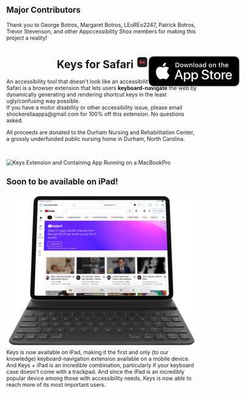 ## Major Contributors
Thank you to George Botros, Margaret Botros, LEoREo2247, Patrick Botros, Trevor Stevenson, and other Appccessibility Shox members for making this project a reality!

<h1 align="center">
  <span align="center">
    Keys for Safari <img src="Resources/icon.png" alt="logo" width="32" height="32">
  </span>
  <a href="https://apps.apple.com/us/app/keys-for-safari/id1494642810?mt=12">
    <img align="right" style="position: absolute" src="Resources/AppStoreBadge.svg">
  </a>
</h1>
An accessibility tool that doesn't look like an accessibility tool, Keys for Safari is a browser extension that lets users <b>keyboard-navigate</b> the web by dynamically generating and rendering shortcut keys in the least ugly/confusing way possible. 
<br>
If you have a motor disability or other accessibility issue, please email shockerellaapps@gmail.com for 100% off this extension. No questions asked.

All proceeds are donated to the Durham Nursing and Rehabilitation Center, a grossly underfunded public nursing home in Durham, North Carolina.

<br>

![Keys Extension and Containing App Running on a MacBookPro](Resources/MacBook%20Pro.png)

## Soon to be available on iPad!
![Keys Extension Running on iPad with Smart Folio Keyboard](Resources/iPad%20Pro.png)
Keys is now available on iPad, making it the first and only (to our knowledge) keyboard-navigation extension available on a mobile device. And Keys + iPad is an incredible combination, particularly if your keyboard case doesn't come with a trackpad. And since the iPad is an incredibly popular device among those with accessibility needs, Keys is now able to reach more of its most important users.
